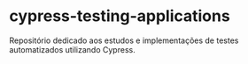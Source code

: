 # cypress-testing-applications
Repositório dedicado aos estudos e implementações de testes automatizados utilizando Cypress.
